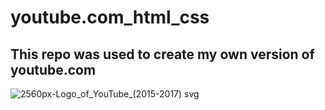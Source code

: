 # youtube.com_html_css


## This repo was used to create my own version of youtube.com


![2560px-Logo_of_YouTube_(2015-2017) svg](https://user-images.githubusercontent.com/22001400/206819832-3b99e19b-f316-4ff7-83ad-9004305e733e.png)
